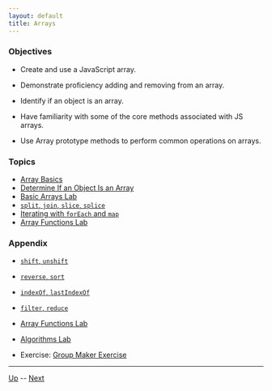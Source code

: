 ```yaml
---
layout: default
title: Arrays
---
```


### Objectives
* Create and use a JavaScript array.

* Demonstrate proficiency adding and removing from an array.

* Identify if an object is an array.

* Have familiarity with some of the core methods associated with JS arrays.

* Use Array prototype methods to perform common operations on arrays.

### Topics
*  [Array Basics](arrayBasics.md) 
*  [Determine If an Object Is an Array](isItAnArray.md) 
*  [Basic Arrays Lab](basicArrays-labs.md) 
*  [`split`, `join`, `slice`, `splice`](splitJoinSliceSplice.md) 
*  [Iterating with `forEach` and `map`](forEachMap.md) 
*  [Array Functions Lab](arrayMethods-labs.md) 

### Appendix

*  [`shift`, `unshift`](shiftUnshift.md) 
*  [`reverse`, `sort`](reverseSort.md) 
*  [`indexOf`, `lastIndexOf`](indexOfLastIndexOf.md) 
*  [`filter`, `reduce`](filterReduce.md) 
*  [Array Functions Lab](moreArrayMethods-labs.md) 
*  [Algorithms Lab](algorithms-labs.md) 


* Exercise:  [Group Maker Exercise](resources/labs/groupMaker/README.md) 

<hr>

[Up](../README.md) -- [Next](arrayBasics.md)
